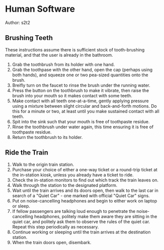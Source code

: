 # Human Software

Author: s2t2

## Brushing Teeth

These instructions assume there is sufficient stock of tooth-brushing material, and that the user is already in the bathroom.

  1. Grab the toothbrush from its holder with one hand.
  2. Grab the toothpase with the other hand, open the cap (perhaps using both hands), and squeeze one or two pea-sized quantities onto the brush.
  3. Breifly turn on the faucet to rinse the brush under the running water.
  4. Press the button on the toothbrush to make it vibrate, then raise the brush into your mouth so it makes contact with some teeth. 
  5. Make contact with all teeth one-at-a-time, gently applying pressure using a mixture between slight circular and back-and-forth motions. Do this for a minute or two, at least until you make sustained contact with all teeth.
  6. Spit into the sink such that your mouth is free of toothpaste residue.
  7. Rinse the toothbrush under water again, this time ensuring it is free of toothpaste residue.
  8. Return the toothbrush to its holder.

## Ride the Train

  1. Walk to the origin train station.
  2. Purchase your choice of either a one-way ticket or a round-trip ticket at the in-station kiosk, unless you already have a ticket to ride.
  3. Check the in-station monitors to find out which track the train leaves on.
  4. Walk through the station to the designated platform.
  5. Wait until the train arrives and its doors open, then walk to the last car in search of a "Quiet Car" - one marked with official "Quiet Car" signs.
  6. Put on noise-cancelling headphones and begin to either work on laptop or sleep.
  7. If fellow passengers are talking loud enough to penetrate the noise-cancelling headphones, politely make them aware they are sitting in the quiet car, and politely ask them to observe the rules of the quiet car. Repeat this step periodically as necessary.
  8. Continue working or sleeping until the train arrives at the destination station.
  9. When the train doors open, disembark.
